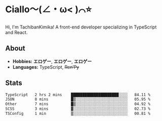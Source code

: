# Ciallo～(∠・ω< )⌒⭐️

Hi, I'm TachibanKimika! A front-end developer specializing in TypeScript and React.

## About
- **Hobbies:** **エロゲー**, **エロゲー**, **エロゲー**
- **Languages:** TypeScript, ~~Ren’Py~~

## Stats
<!--START_SECTION:waka-->

```txt
TypeScript   2 hrs 2 mins    █████████████████████░░░░   84.11 %
JSON         8 mins          █▒░░░░░░░░░░░░░░░░░░░░░░░   05.95 %
Other        7 mins          █▒░░░░░░░░░░░░░░░░░░░░░░░   04.92 %
SCSS         3 mins          ▓░░░░░░░░░░░░░░░░░░░░░░░░   02.73 %
TSConfig     1 min           ▒░░░░░░░░░░░░░░░░░░░░░░░░   00.81 %
```

<!--END_SECTION:waka-->

<!-- ![Metrics](https://metrics.lecoq.io/TachibanaKimika?template=classic&base.activity=0&base.community=0&base.repositories=0&languages=1&isocalendar=1&isocalendar.duration=half-year&languages.limit=8&languages.sections=most-used&languages.colors=github&languages.threshold=0%25&languages.indepth=false&languages.recent.load=300&languages.recent.days=14&config.timezone=Asia%2FShanghai)
 -->
